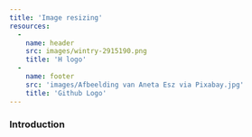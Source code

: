 ```yaml
---
title: 'Image resizing'
resources:
  -
    name: header
    src: images/wintry-2915190.png
    title: 'H logo'
  -
    name: footer
    src: 'images/Afbeelding van Aneta Esz via Pixabay.jpg'
    title: 'Github Logo'
---
```

### Introduction
